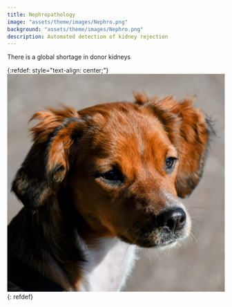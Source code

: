 ```yaml
---
title: Nephropathology
image: "assets/theme/images/Nephro.png"
background: "assets/theme/images/Nephro.png"
description: Automated detection of kidney rejection
---
```


There is a global shortage in donor kidneys 

{:refdef: style="text-align: center;"}
![My Image](assets/theme/images/Whisky.jpg)
{: refdef}